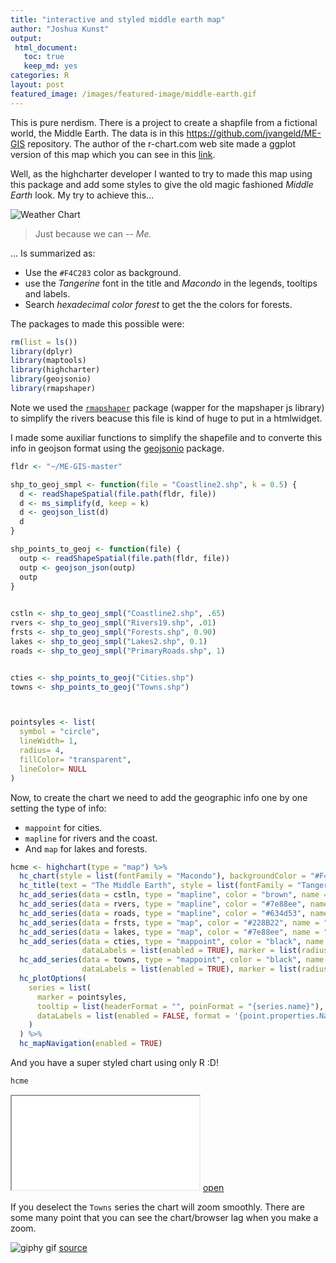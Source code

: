 ```yaml
---
title: "interactive and styled middle earth map"
author: "Joshua Kunst"
output:
 html_document:
   toc: true
   keep_md: yes
categories: R
layout: post
featured_image: /images/featured-image/middle-earth.gif
---
```




This is pure nerdism. There is a project to create a shapfile
from a fictional world, the Middle Earth. The data is in this
https://github.com/jvangeld/ME-GIS repository. The author of the 
r-chart.com web site made a ggplot version of this map which 
you can see in this [link](http://www.r-chart.com/2016/10/map-of-middle-earth-map-above-was.html).

Well, as the highcharter developer I wanted to try to made 
this map using this package and add some styles to give 
the old magic fashioned _Middle Earth_ look. My try to achieve 
this...

![](/images/featured-image/middle-earth.gif "Weather Chart")

> Just because we can
> -- <cite>Me.</cite>

... Is summarized as:

- Use the `#F4C283` color as background.
- use the _Tangerine_ font in the title and _Macondo_ in the
legends, tooltips and labels.
- Search _hexadecimal color forest_ to get the the colors for forests.

The packages to made this possible were:


```r
rm(list = ls())
library(dplyr)
library(maptools)
library(highcharter)
library(geojsonio)
library(rmapshaper)
```

Note we used the [`rmapshaper`](https://github.com/ateucher/rmapshaper)
package (wapper for the mapshaper js library)
to simplify the rivers beacuse this file is kind of huge to put
in a htmlwidget.

I made some auxiliar functions to simplify the shapefile and to converte this info in
geojson format using the [geojsonio](https://github.com/ropensci/geojsonio)
package.


```r
fldr <- "~/ME-GIS-master"

shp_to_geoj_smpl <- function(file = "Coastline2.shp", k = 0.5) {
  d <- readShapeSpatial(file.path(fldr, file))
  d <- ms_simplify(d, keep = k)
  d <- geojson_list(d)
  d
}

shp_points_to_geoj <- function(file) {
  outp <- readShapeSpatial(file.path(fldr, file))
  outp <- geojson_json(outp) 
  outp
}

  
cstln <- shp_to_geoj_smpl("Coastline2.shp", .65)
rvers <- shp_to_geoj_smpl("Rivers19.shp", .01)
frsts <- shp_to_geoj_smpl("Forests.shp", 0.90)
lakes <- shp_to_geoj_smpl("Lakes2.shp", 0.1)
roads <- shp_to_geoj_smpl("PrimaryRoads.shp", 1)


cties <- shp_points_to_geoj("Cities.shp")
towns <- shp_points_to_geoj("Towns.shp")



pointsyles <- list(
  symbol = "circle",
  lineWidth= 1,
  radius= 4,
  fillColor= "transparent",
  lineColor= NULL
)
```

Now, to create the chart we need to add the geographic info one by one setting
the type of info: 

- `mappoint` for cities.
- `mapline` for rivers and the coast.
- And `map` for lakes and forests.


```r
hcme <- highchart(type = "map") %>% 
  hc_chart(style = list(fontFamily = "Macondo"), backgroundColor = "#F4C283") %>% 
  hc_title(text = "The Middle Earth", style = list(fontFamily = "Tangerine", fontSize = "40px")) %>% 
  hc_add_series(data = cstln, type = "mapline", color = "brown", name = "Coast") %>%
  hc_add_series(data = rvers, type = "mapline", color = "#7e88ee", name = "Rivers") %>%
  hc_add_series(data = roads, type = "mapline", color = "#634d53", name = "Main Roads") %>%
  hc_add_series(data = frsts, type = "map", color = "#228B22", name = "Forest") %>%
  hc_add_series(data = lakes, type = "map", color = "#7e88ee", name = "Lakes") %>%
  hc_add_series(data = cties, type = "mappoint", color = "black", name = "Cities",
                dataLabels = list(enabled = TRUE), marker = list(radius = 4, lineColor = "black")) %>% 
  hc_add_series(data = towns, type = "mappoint", color = "black", name = "Towns",
                dataLabels = list(enabled = TRUE), marker = list(radius = 1, fillColor = "rgba(190,190,190,0.7)")) %>% 
  hc_plotOptions(
    series = list(
      marker = pointsyles,
      tooltip = list(headerFormat = "", poinFormat = "{series.name}"),
      dataLabels = list(enabled = FALSE, format = '{point.properties.Name}')
    )
  ) %>% 
  hc_mapNavigation(enabled = TRUE) 
```

And you have a super styled chart using only R :D!


```r
hcme
```

<iframe src="/htmlwidgets/interactive-and-styled-middle-earth-map/highchart_gvihejr.html"></iframe> <a href="/htmlwidgets/interactive-and-styled-middle-earth-map/highchart_gvihejr.html" target="_blank">open</a>

If you deselect the `Towns` series the chart will zoom smoothly. There 
are some many point that you can see the chart/browser lag when you 
make a zoom.


![giphy gif](https://media.giphy.com/media/3TIYjEHfiBzvq/giphy.gif) [source](http://danceamicadance.tumblr.com/post/15167710620/my-best-friend-is-home-from-new-mexico)

